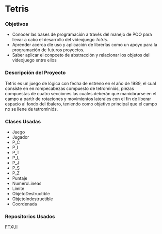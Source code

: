 # Tetris
### Objetivos
* Conocer las bases de programación a través del manejo de POO para llevar a cabo el desarrollo del videojuego *Tetris*.
* Aprender acerca dle uso y aplicación de librerías como un apoyo para la programación de futuros proyectos.
* Saber aplicar el conpceto de abstracción y relacionar los objetos del videojuego entre ellos

### Descripción del Proyecto
Tetris es un juego de lógica con fecha de estreno en el año de 1989, el cual consiste en en rompecabezas compuesto de tetrominiós, piezas compuestas de cuatro secciones las cuales deberán que maniobrarse en el campo a partír de rotaciones y movimientos laterales con el fin de liberar espacio al fondo del tbalero, teniendo como objetivo principal que el campo no se llene de tetrominiós.

### Clases Usadas
* Juego
* Jugador
* P_C
* P_I
* P_T
* P_L
* P_J
* P_S
* P_Z
* Puntaje
* NumeroLineas
* Limite
* ObjetoDestructible
* ObjetoIndestructible
* Coordenada

### Repositorios Usados
[FTXUI](https://github.com/ArthurSonzogni/FTXUI)
